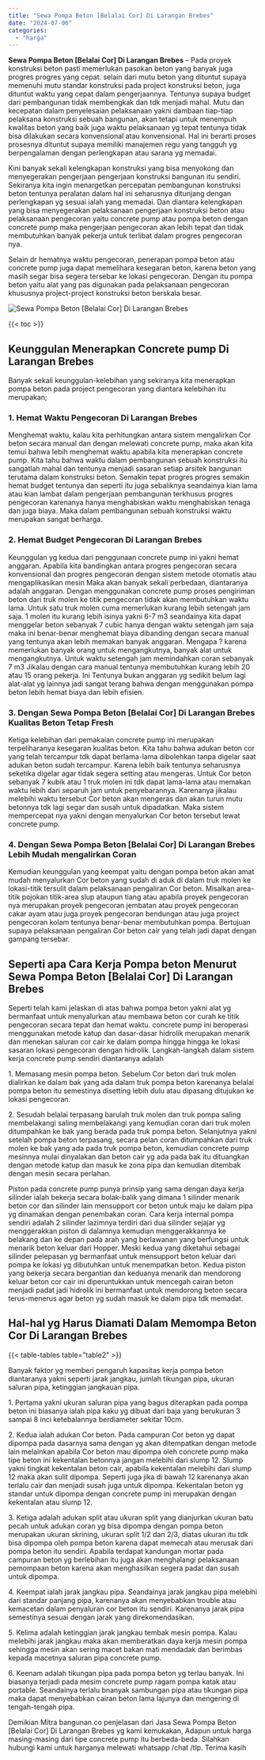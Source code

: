 ```yaml
---
title: "Sewa Pompa Beton [Belalai Cor] Di Larangan Brebes"
date: "2024-07-06"
categories: 
  - "harga"
---
```


**Sewa Pompa Beton \[Belalai Cor\] Di Larangan Brebes** – Pada proyek konstruksi beton pasti memerlukan pasokan beton yang banyak juga progres progres yang cepat. selain dari mutu beton yang dituntut supaya memenuhi mutu standar konstruksi pada project konstruksi beton, juga dituntut waktu yang cepat dalam pengerjaannya. Tentunya supaya budget dari pembangunan tidak membengkak dan tdk menjadi mahal. Mutu dan kecepatan dalam penyelesaian pelaksanaan yakni dambaan tiap-tiap pelaksana konstruksi sebuah bangunan, akan tetapi untuk menempuh kwalitas beton yang baik juga waktu pelaksanaan yg tepat tentunya tidak bisa dilakukan secara konvensional atau konvensional. Hal ini berarti proses prosesnya dituntut supaya memiliki manajemen regu yang tangguh yg berpengalaman dengan perlengkapan atau sarana yg memadai.

Kini banyak sekali kelengkapan konstruksi yang bisa menyokong dan menyegerakan pengerjaan pengerjaan konstruksi bangunan itu sendiri. Sekiranya kita ingin menargetkan percepatan pembangunan konstruksi beton tentunya peralatan dalam hal ini seharusnya ditunjang dengan perlengkapan yg sesuai ialah yang memadai. Dan diantara kelengkapan yang bisa menyegerakan pelaksanaan pengerjaan konstruksi beton atau pelaksanaan pengecoran yaitu concrete pump atau pompa beton dengan concrete pump maka pengerjaan pengecoran akan lebih tepat dan tidak membutuhkan banyak pekerja untuk terlibat dalam progres pengecoran nya.

Selain dr hematnya waktu pengecoran, penerapan pompa beton atau concrete pump juga dapat memelihara kesegaran beton, karena beton yang masih segar bisa segera tersebar ke lokasi pengecoran. Dengan itu pompa beton yaitu alat yang pas digunakan pada pelaksanaan pengecoran khususnya project-project konstruksi beton berskala besar.

![Sewa Pompa Beton [Belalai Cor] Di Larangan Brebes](/images/sewa-concrete-pump-04.png)

{{< toc >}}

## Keunggulan Menerapkan Concrete pump Di Larangan Brebes

Banyak sekali keunggulan-kelebihan yang sekiranya kita menerapkan pompa beton pada project pengecoran yang diantara kelebihan itu merupakan;

### 1\. Hemat Waktu Pengecoran Di Larangan Brebes

Menghemat waktu, kalau kita perhitungkan antara sistem mengalirkan Cor beton secara manual dan dengan melewati concrete pump, maka akan kita temui bahwa lebih menghemat waktu apabila kita menerapkan concrete pump. Kita tahu bahwa waktu dalam pembangunan sebuah konstruksi itu sangatlah mahal dan tentunya menjadi sasaran setiap arsitek bangunan terutama dalam konstruksi beton. Semakin tepat progres progres semakin hemat budget tentunya dan seperti itu juga sebaliknya seandainya kian lama atau kian lambat dalam pengerjaan pembangunan terkhusus progres pengecoran karenanya hanya menghabiskan waktu menghabiskan tenaga dan juga biaya. Maka dalam pembangunan sebuah konstruksi waktu merupakan sangat berharga.

### 2\. Hemat Budget Pengecoran Di Larangan Brebes

Keunggulan yg kedua dari penggunaan concrete pump ini yakni hemat anggaran. Apabila kita bandingkan antara progres pengecoran secara konvensional dan progres pengecoran dengan sistem metode otomatis atau mengaplikasikan mesin Maka akan banyak sekali perbedaan, diantaranya adalah anggaran. Dengan menggunakan concrete pump proses pengiriman beton dari truk molen ke titik pengecoran tidak akan membutuhkan waktu lama. Untuk satu truk molen cuma memerlukan kurang lebih setengah jam saja. 1 molen itu kurang lebih isinya yakni 6-7 m3 seandainya kita dapat menggelar beton sebanyak 7 cubic hanya dengan waktu setengah jam saja maka ini benar-benar menghemat biaya dibanding dengan secara manual yang tentunya akan lebih memakan banyak anggaran. Mengapa ? karena memerlukan banyak orang untuk mengangkutnya, banyak alat untuk mengangkutnya. Untuk waktu setengah jam memindahkan coran sebanyak 7 m3 Jikalau dengan cara manual tentunya membutuhkan kurang lebih 20 atau 15 orang pekerja. Ini Tentunya bukan anggaran yg sedikit belum lagi alat-alat yg lainnya jadi sangat terang bahwa dengan menggunakan pompa beton lebih hemat biaya dan lebih efisien.

### 3\. Dengan Sewa Pompa Beton \[Belalai Cor\] Di Larangan Brebes Kualitas Beton Tetap Fresh

Ketiga kelebihan dari pemakaian concrete pump ini merupakan terpeliharanya kesegaran kualitas beton. Kita tahu bahwa adukan beton cor yang telah tercampur tdk dapat berlama-lama dibolehkan tanpa digelar saat adukan beton sudah tercampur. Karena lebih baik tentunya seharusnya seketika digelar agar tidak segera setting atau mengeras. Untuk Cor beton sebanyak 7 kubik atau 1 truk molen ini tdk dapat lama-lama atau memakan waktu lebih dari separuh jam untuk penyebarannya. Karenanya jikalau melebihi waktu tersebut Cor beton akan mengeras dan akan turun mutu betonnya tdk lagi segar dan susah untuk dipadatkan. Maka sistem mempercepat nya yakni dengan menyalurkan Cor beton tersebut lewat concrete pump.

### 4\. Dengan Sewa Pompa Beton \[Belalai Cor\] Di Larangan Brebes Lebih Mudah mengalirkan Coran

Kemudian keunggulan yang keempat yaitu dengan pompa beton akan amat mudah menyalurkan Cor beton yang sudah di aduk di dalam truk molen ke lokasi-titik tersulit dalam pelaksanaan pengaliran Cor beton. Misalkan area-titik pojokan titik-area slup ataupun tiang atau apabila proyek pengecoran nya merupakan proyek pengecoran jembatan atau proyek pengecoran cakar ayam atau juga proyek pengecoran bendungan atau juga project pengecoran kolam tentunya benar-benar membutuhkan pompa. Bertujuan supaya pelaksanaan pengaliran Cor beton cair yang telah jadi dapat dengan gampang tersebar.

## Seperti apa Cara Kerja Pompa beton Menurut Sewa Pompa Beton \[Belalai Cor\] Di Larangan Brebes

Seperti telah kami jelaskan di atas bahwa pompa beton yakni alat yg bermanfaat untuk menyalurkan atau membawa beton cor curah ke titik pengecoran secara tepat dan hemat waktu. concrete pump ini beroperasi menggunakan metode katup dan dasar-dasar hidrolik merupakan menarik dan menekan saluran cor cair ke dalam pompa hingga hingga ke lokasi sasaran lokasi pengecoran dengan hidrolik. Langkah-langkah dalam sistem kerja concrete pump sendiri diantaranya adalah

1\. Memasang mesin pompa beton. Sebelum Cor beton dari truk molen dialirkan ke dalam bak yang ada dalam truk pompa beton karenanya belalai pompa beton itu semestinya disetting lebih dulu atau dipasang ditujukan ke lokasi pengecoran.

2\. Sesudah belalai terpasang barulah truk molen dan truk pompa saling membelakangi saling membelakangi yang kemudian coran dari truk molen ditumpahkan ke bak yang berada pada truk pompa beton. Selanjutnya yakni setelah pompa beton terpasang, secara pelan coran ditumpahkan dari truk molen ke bak yang ada pada truk pompa beton, kemudian concrete pump mesinnya mulai dinyalakan dan beton cair yg ada pada bak itu dituangkan dengan metode katup dan masuk ke zona pipa dan kemudian ditembak dengan mesin secara perlahan.

Piston pada concrete pump punya prinsip yang sama dengan daya kerja silinder ialah bekerja secara bolak-balik yang dimana 1 silinder menarik beton cor dan silinder lain mensupport cor beton untuk maju ke dalam pipa yg dinamakan dengan penembakan coran. Cara kerja internal pompa sendiri adalah 2 silinder lazimnya terdiri dari dua silinder sejajar yg menggerakkan piston di dalamnya kemudian menggerakkannya ke belakang dan ke depan pada arah yang berlawanan yang berfungsi untuk menarik beton keluar dari Hopper. Meski kedua yang diketahui sebagai silinder pelepasan yg bermanfaat untuk mensupport beton keluar dari pompa ke lokasi yg dibutuhkan untuk menempatkan beton. Kedua piston yang bekerja secara bergantian dan keduanya menarik dan mendorong keluar beton cor cair ini diperuntukkan untuk mencegah cairan beton menjadi padat jadi hidrolik ini bermanfaat untuk mendorong beton secara terus-menerus agar beton yg sudah masuk ke dalam pipa tdk memadat.

## Hal-hal yg Harus Diamati Dalam Memompa Beton Cor Di Larangan Brebes

{{< table-tables table="table2" >}}

Banyak faktor yg memberi pengaruh kapasitas kerja pompa beton diantaranya yakni seperti jarak jangkau, jumlah tikungan pipa, ukuran saluran pipa, ketinggian jangkauan pipa.

1\. Pertama yakni ukuran saluran pipa yang bagus diterapkan pada pompa beton ini biasanya ialah pipa kaku yg dibuat dari baja yang berukuran 3 sampai 8 inci ketebalannya berdiameter sekitar 10cm.

2\. Kedua ialah adukan Cor beton. Pada campuran Cor beton yg dapat dipompa pada dasarnya sama dengan yg akan ditempatkan dengan metode lain melainkan apabila Cor beton mau dipompa oleh concrete pump maka tipe beton ini kekentalan betonnya jangan melebihi dari slump 12. Slump yakni tingkat kekentalan beton cair, apabila kekentalan melebihi dari slump 12 maka akan sulit dipompa. Seperti juga jika di bawah 12 karenanya akan terlalu cair dan menjadi susah juga untuk dipompa. Kekentalan beton yg standar untuk dipompa dengan concrete pump ini merupakan dengan kekentalan atau slump 12.

3\. Ketiga adalah adukan split atau ukuran split yang dianjurkan ukuran batu pecah untuk adukan coran yg bisa dipompa dengan pompa beton merupakan ukuran skrining, ukuran split 1/2 dan 2/3, diatas ukuran itu tdk bisa dipompa oleh pompa beton karena dapat memecah atau merusak dari pompa beton itu sendiri. Apabila terdapat kandungan mortar pada campuran beton yg berlebihan itu juga akan menghalangi pelaksanaan pemompaan beton karena akan menghasilkan segera padat dan susah untuk dipompa.

4\. Keempat ialah jarak jangkau pipa. Seandainya jarak jangkau pipa melebihi dari standar panjang pipa, karenanya akan menyebabkan trouble atau kemacetan dalam penyaluran cor beton itu sendiri. Karenanya jarak pipa semestinya sesuai dengan jarak yang direkomendasikan.

5\. Kelima adalah ketinggian jarak jangkau tembak mesin pompa. Kalau melebihi jarak jangkau maka akan memberatkan daya kerja mesin pompa sehingga mesin akan sering macet bakan mati mendadak dan berimbas kepada macetnya saluran pipa concrete pump.

6\. Keenam adalah tikungan pipa pada pompa beton yg terlau banyak. Ini biasanya terjadi pada mesim concrete pump ragam pompa katak atau portable. Seandainya terlalu bnanyak sambungan pipa atau tikungan pipa maka dapat menyebabkan cairan beton lama lajunya dan mengering di tengah-tengah pipa.

Demikian Mitra bangunan.co penjelasan dari Jasa Sewa Pompa Beton \[Belalai Cor\] Di Larangan Brebes yg kami kemukakan, Adapun untuk harga masing-masing dari tipe concrete pump itu berbeda-beda. Silahkan hubungi kami untuk harganya melewati whatsapp /chat /tlp. Terima kasih
